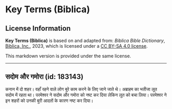 # Key Terms (Biblica)

## License Information

**Key Terms (Biblica)** is based on and adapted from: _Biblica Bible Dictionary_, [Biblica, Inc.](https://www.biblica.com/), 2023, which is licensed under a [CC BY-SA 4.0 license](https://creativecommons.org/licenses/by-sa/4.0/legalcode.en).

This markdown version is provided under the same license.



--------------------------------

## सदोम और गमोरा (id: 183143)

कनान में दो शहर। वहाँ रहने वाले लोग बुरे काम करने के लिए जाने जाते थे। अब्राहम का भतीजा लूत सदोम में रहता था। परमेश्वर ने सदोम और गमोरा को नष्ट कर दिया लेकिन लूत को बचा लिया। परमेश्वर ने इन शहरों को उनकी बुरी आदतों के कारण नष्ट कर दिया।


